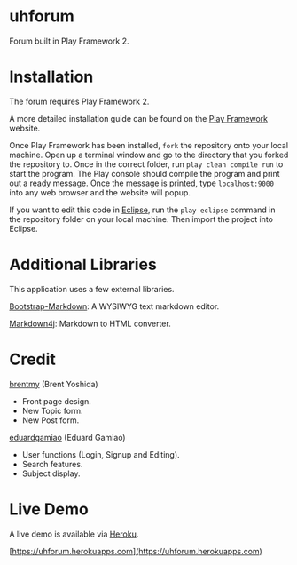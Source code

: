 uhforum
=======

Forum built in Play Framework 2.

Installation
=======

The forum requires Play Framework 2.

A more detailed installation guide can be found on the [Play Framework](http://www.playframework.com) website.

Once Play Framework has been installed, `fork` the repository onto your local machine. Open up a terminal window and go to the directory that you forked the repository to. Once in the correct folder, run `play clean compile run` to start the program. The Play console should compile the program and print out a ready message. Once the message is printed, type `localhost:9000` into any web browser and the website will popup.

If you want to edit this code in [Eclipse](http://www.eclipse.org/), run the `play eclipse` command in the repository folder on your local machine. Then import the project into Eclipse.

Additional Libraries
======

This application uses a few external libraries.

[Bootstrap-Markdown](http://toopay.github.io/bootstrap-markdown/): A WYSIWYG text markdown editor.

[Markdown4j](https://code.google.com/p/markdown4j/): Markdown to HTML converter.

Credit
======

[brentmy](https://www.github.com/brentmy) (Brent Yoshida)
- Front page design.
- New Topic form.
- New Post form.

[eduardgamiao](https://www.github.com/eduardgamiao) (Eduard Gamiao)
- User functions (Login, Signup and Editing).
- Search features.
- Subject display.

Live Demo
======
A live demo is available via [Heroku](http:/www.heroku.com).

[https://uhforum.herokuapps.com](https://uhforum.herokuapps.com)
